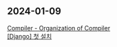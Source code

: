 ## 2024-01-09

<a href="https://hyul-code.tistory.com/77">Compiler - Organization of Compiler</a></br><a href="https://hyul-code.tistory.com/80">[Django] 첫 설치</a></br>
